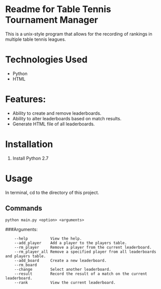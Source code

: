 # Readme for Table Tennis Tournament Manager

This is a unix-style program that allows for the recording of rankings in multiple table tennis leagues.

# Technologies Used
- Python
- HTML

# Features:
- Ability to create and remove leaderboards.
- Ability to alter leaderboards based on match results.
- Generate HTML file of all leaderboards.

# Installation

1) Install Python 2.7

# Usage

In terminal, cd to the directory of this project.

## Commands

```
python main.py <option> <arguments>
```

###Arguments:
```
    --help          View the help.
    --add_player    Add a player to the players table.
    --rm_player     Remove a player from the current leaderboard.
    --rm_player_all Remove a specified player from all leaderboards and players table.
    --add_board     Create a new leaderboard.
    --rm_board
    --change        Select another leaderboard.
    --result        Record the result of a match on the current leaderboard.
    --rank          View the current leaderboard.
```